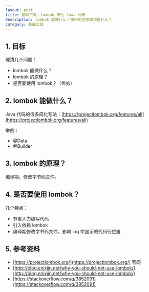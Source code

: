 ```yaml
---
layout: post
title: 基础工具：lombok 简化 Java 代码
description: lombok 能做什么？使用的注意事项是什么？
category: 基础工具
---
```


## 1. 目标

理清几个问题：

* lombok 能做什么？
* lombok 的原理？
* 是否要使用 lombok？（优劣）

## 2. lombok 能做什么？

Java 代码的很多简化写法：[https://projectlombok.org/features/all](https://projectlombok.org/features/all)

举例：

* @Data
* @Builder

## 3. lombok 的原理？

编译期，修改字节码文件。

## 4. 是否要使用 lombok？

几个特点：

* 节省人力编写代码
* 引入依赖 lombok
* 编译期修改字节码文件，影响 log 中显示的代码行位置

## 5. 参考资料

* [https://projectlombok.org/](https://projectlombok.org/) 官网
* [http://blog.enixjin.net/why-you-should-not-use-lombok/](http://blog.enixjin.net/why-you-should-not-use-lombok/) 
* [https://stackoverflow.com/q/3852091](https://stackoverflow.com/q/3852091)










[NingG]:    http://ningg.github.com  "NingG"
